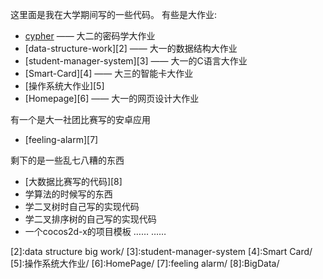 ﻿这里面是我在大学期间写的一些代码。
有些是大作业:
* [cypher][1] —— 大二的密码学大作业
* [data-structure-work][2] —— 大一的数据结构大作业
* [student-manager-system][3] —— 大一的C语言大作业
* [Smart-Card][4] —— 大三的智能卡大作业
* [操作系统大作业][5]
* [Homepage][6] —— 大一的网页设计大作业

有一个是大一社团比赛写的安卓应用
* [feeling-alarm][7]

剩下的是一些乱七八糟的东西
* [大数据比赛写的代码][8]
* 学算法的时候写的东西
* 学二叉树时自己写的实现代码
* 学二叉排序树的自己写的实现代码
* 一个cocos2d-x的项目模板
…… ……


[1]:cypher/
[2]:data structure big work/
[3]:student-manager-system
[4]:Smart Card/
[5]:操作系统大作业/
[6]:HomePage/
[7]:feeling alarm/
[8]:BigData/
